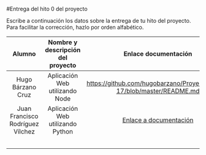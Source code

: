 #Entrega del hito 0 del proyecto

Escribe a continuación los datos sobre la entrega de tu hito del
proyecto. Para facilitar la corrección, hazlo por orden alfabético.

| Alumno  | Nombre y descripción del proyecto  | Enlace documentación | Enlace a proyecto |
|:-:|:-:|:-:|:-:
|Hugo Bárzano Cruz |Aplicación Web utilizando Node |https://github.com/hugobarzano/ProyectoCC16-17/blob/master/README.md |https://github.com/hugobarzano/ProyectoCC16-17 |
|Juan Francisco Rodríguez Vílchez |Aplicación Web utilizando Python |[Enlace a documentación](https://github.com/juanfranrv/CC_Project/blob/master/README.md) |[Enlace a proyecto](https://github.com/juanfranrv/CC_Project)|
| | | | |
| | | | |
| | | | |
| | | | |
| | | | |
